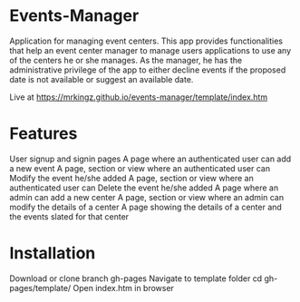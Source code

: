 # Events-Manager

Application for managing event centers. This app provides functionalities that help an event center manager to manage users applications to use any of the centers he or she manages. As the manager, he has the administrative privilege of the app to either decline events if the proposed date is not available or suggest an available date.

Live at https://mrkingz.github.io/events-manager/template/index.htm

# Features

User signup and signin pages
A page where an authenticated user can add a new event
A page, section or view where an authenticated user can Modify the event he/she added
A page, section or view where an authenticated user can Delete the event he/she added
A page where an admin can add a new center
A page, section or view where an admin can modify the details of a center
A page showing the details of a center and the events slated for that center

# Installation

Download or clone branch gh-pages
Navigate to template folder
cd gh-pages/template/
Open index.htm in browser
